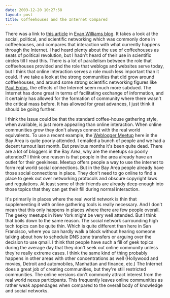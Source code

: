```yaml
---
date: 2003-12-20 10:27:58
layout: post
title: Coffeehouses and the Internet Compared
---
```


There was a link to [this article](http://www.economist.com/World/europe/displayStory.cfm?story_id=2281736) in [Evan Williams blog](http://evhead.com/). It takes a look at the social, political, and scientific networking which was commonly done in coffeehouses, and compares that interaction with what currently happens through the Internet. I had heard plenty about the use of coffeehouses as seats of political revolution, but I hadn't heard of their use in scientific circles till I read this. There is a lot of parallelism between the role that coffeehouses provided and the role that weblogs and websites serve today, but I think that online interaction serves a role much less important than it could. If we take a look at the strong communities that did grow around coffeehouses, and around some strong scientific networking figures like [Paul Erdos](http://www.paulerdos.com/), the effects of the Internet seem much more subdued. The Internet has done great in terms of facilitating exchange of information, and it certainly has allowed for the formation of community where there wasn't the critical mass before. It has allowed for great advances, I just think it should be going further.

I think the issue could be that the standard coffee-house gathering style, when available, is just more appealing than online interaction. When online communities grow they don't always connect with the real world equivalents. To use a recent example, the [Weblogger Meetup](http://blog.meetup.com/) here in the Bay Area is quite poorly attended. I emailed a bunch of people and we had a decent turnout last month. But previous months it's been quite dead. There are a lot of bloggers in the Bay Area, why are the meetups so poorly attended? I think one reason is that people in the area already have an outlet for their geekiness. Meetup offers people a way to use the internet to form real world social connections. But in the Bay Area people already have those social connections in place. They don't need to go online to find a place to geek out over networking protocols and obscure copyright laws and regulations. At least some of their friends are already deep enough into those topics that they can get their fill during normal interaction.

It's primarily in places where the real world network is thin that supplementing it with online gathering tools is really necessary. And I don't mean that this only happens in places where there are few people overall. The geeky meetups in New York might be very well attended. But I think that boils down to the same reason. The social network surrounding high tech topics can be quite thin. Which is quite different than here in San Francisco, where you can hardly walk a block without hearing someone talking about how to schedule DNS zone transfers or arguing over the decision to use qmail. I think that people have such a fill of geek topics during the average day that they don't seek out online community unless they're really extreme cases. I think the same kind of thing probably happens in other areas with other concentrations as well (Hollywood and movies, Detroit and automobiles, Manhattan and finance, etc.) The Internet does a great job of creating communities, but they're still restricted communities. The online versions don't commonly attract interest from the real world nexus participants. This frequently leaves online communities as rather weak appendages when compared to the overall body of knowledge and social networks.
